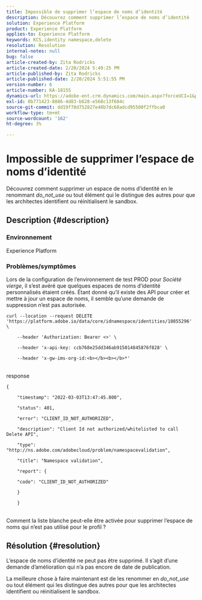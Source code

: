 ```yaml
---
title: Impossible de supprimer l’espace de noms d’identité
description: Découvrez comment supprimer l’espace de noms d’identité
solution: Experience Platform
product: Experience Platform
applies-to: Experience Platform
keywords: KCS,identity namespace,delete
resolution: Resolution
internal-notes: null
bug: false
article-created-by: Zita Rodricks
article-created-date: 2/20/2024 5:49:25 PM
article-published-by: Zita Rodricks
article-published-date: 2/20/2024 5:51:55 PM
version-number: 6
article-number: KA-18155
dynamics-url: https://adobe-ent.crm.dynamics.com/main.aspx?forceUCI=1&pagetype=entityrecord&etn=knowledgearticle&id=e8603b5f-18d0-ee11-9079-6045bd006b4b
exl-id: 0b771423-8886-4d83-b628-e568c13f684c
source-git-commit: dd19f78d752827e48b7dc68adcd95500f2ffbca0
workflow-type: tm+mt
source-wordcount: '162'
ht-degree: 3%

---
```


# Impossible de supprimer l’espace de noms d’identité


Découvrez comment supprimer un espace de noms d’identité en le renommant *do_not_use* ou tout élément qui le distingue des autres pour que les architectes identifient ou réinitialisent le sandbox.

## Description {#description}


### <b>Environnement</b>

Experience Platform



### <b>Problèmes/symptômes</b>

Lors de la configuration de l’environnement de test PROD pour *Société vierge*, il s’est avéré que quelques espaces de noms d’identité personnalisés étaient créés. Étant donné qu’il existe des API pour créer et mettre à jour un espace de noms, il semble qu’une demande de suppression n’est pas autorisée.


```
curl --location --request DELETE 'https://platform.adobe.io/data/core/idnamespace/identities/10855296' \

    --header 'Authorization: Bearer <>' \

    --header 'x-api-key: ccb768e25dd346ab915014845876f828' \

    --header 'x-gw-ims-org-id:<b></b><b></b>*'
```


<br>response<br>

```
{

    "timestamp": "2022-03-03T13:47:45.800",

    "status": 401,

    "error": "CLIENT_ID_NOT_AUTHORIZED",

    "description": "Client Id not authorized/whitelisted to call Delete API",

    "type": "http://ns.adobe.com/adobecloud/problem/namespacevalidation",

    "title": "Namespace validation",

    "report": {

    "code": "CLIENT_ID_NOT_AUTHORIZED"

    }

    }
```


<br>Comment la liste blanche peut-elle être activée pour supprimer l’espace de noms qui n’est pas utilisé pour le profil ?<br>



## Résolution {#resolution}


L’espace de noms d’identité ne peut pas être supprimé. Il s’agit d’une demande d’amélioration qui n’a pas encore de date de publication.

La meilleure chose à faire maintenant est de les renommer en *do_not_use* ou tout élément qui les distingue des autres pour que les architectes identifient ou réinitialisent le sandbox.
